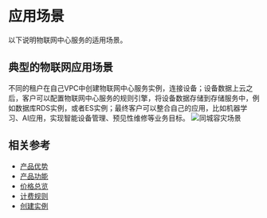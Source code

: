 # 应用场景

以下说明物联网中心服务的适用场景。

## 典型的物联网应用场景
不同的租户在自己VPC中创建物联网中心服务实例，连接设备；设备数据上云之后，客户可以配置物联网中心服务的规则引擎，将设备数据存储到存储服务中，例如数据库RDS实例，或者ES实例；最终客户可以整合自己的应用，比如机器学习、AI应用，实现智能设备管理、预见性维修等业务目标。
![同城容灾场景](https://github.com/jdcloudcom/cn/blob/master/image/mongodb/mogno-001.png)

## 相关参考

- [产品优势](../Introduction/Benefits.md)
- [产品功能](../Introduction/Features.md)
- [价格总览](../Pricing/Price-Overview.md)
- [计费规则](../Pricing/Billing-Rules.md)
- [创建实例](../Getting-Started/Create-Instance.md)

